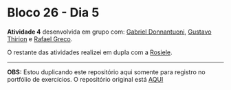 # Bloco 26 - Dia 5

**Atividade 4** desenvolvida em grupo com: [Gabriel Donnantuoni](https://github.com/gabrielDonnantuoni), [Gustavo Thirion](https://github.com/Gustaft86) e [Rafael Greco](https://github.com/Rmgreco).

O restante das atividades realizei em dupla com a [Rosiele](https://github.com/rosids).

---

**OBS:** Estou duplicando este repositório aqui somente para registro no portfólio de exercícios. O repositório original está [AQUI](https://github.com/paulohbsimoes/bloco26-dia05)

